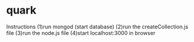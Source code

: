 # quark

Instructions
(1)run mongod (start database)
(2)run the createCollection.js file
(3)run the node.js file
(4)start localhost:3000 in browser
